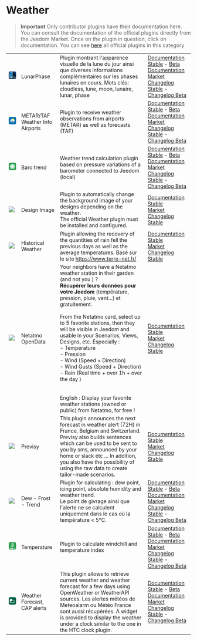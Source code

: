 
# Weather


>**Important**
>Only contributor plugins have their documentation here. You can consult the documentation of the official plugins directly from the Jeedom Market. Once on the plugin in question, click on documentation.
>You can see [here](https://market.jeedom.com/index.php?v=d&p=market&type=plugin&categorie=weather) all official plugins in this category


| | | | |
|--- | --- | --- | ---|
|<img src="LunarPhase/LunarPhase_icon.png" class="pluginLogo" width="100" />|LunarPhase|Plugin montrant l'apparence visuelle de la lune du jour ainsi que diverses informations complémentaires sur les phases lunaires en cours. Mots clés: cloudless, lune, moon, lunaire, lunar, phase|[Documentation Stable](https://eridani78.github.io/LunarPhase-Doc/docs/en_US/) - [Beta Documentation](https://eridani78.github.io/LunarPhase-Doc/docs/en_US/)<br/>[Market](https://market.jeedom.com/index.php?v=d&p=market_display&id=4604)<br/>[Changelog Stable](https://eridani78.github.io/LunarPhase-Doc/CHANGELOG) - [Changelog Beta](https://eridani78.github.io/LunarPhase-Doc/CHANGELOG_beta)|
|<img src="Metar_infos/Metar_infos_icon.png" class="pluginLogo" width="100" />|METAR/TAF Weather Info Airports|Plugin to receive weather observations from airports (METAR) as well as forecasts (TAF)|[Documentation Stable](https://jealg.github.io/documentation/plugin-metar_infos/en_US/) - [Beta Documentation](https://jealg.github.io/documentation/plugin-metar_infos/en_US/)<br/>[Market](https://market.jeedom.com/index.php?v=d&p=market_display&id=2342)<br/>[Changelog Stable](https://jealg.github.io/documentation/plugin-metar_infos/en_US/changelog) - [Changelog Beta](https://jealg.github.io/documentation/plugin-metar_infos/en_US/beta_changelog)|
|<img src="baro/baro_icon.png" class="pluginLogo" width="100" />|Baro trend|Weather trend calculation plugin based on pressure variations of a barometer connected to Jeedom (local)|[Documentation Stable](https://jealg.github.io/documentation/plugin-tendance_baro/en_US/) - [Beta Documentation](https://jealg.github.io/documentation/plugin-tendance_baro/en_US/)<br/>[Market](https://market.jeedom.com/index.php?v=d&p=market_display&id=2405)<br/>[Changelog Stable](https://jealg.github.io/documentation/plugin-tendance_baro/en_US/changelog) - [Changelog Beta](https://jealg.github.io/documentation/plugin-tendance_baro/en_US/beta_changelog)|
|<img src="designImgSwitch/designImgSwitch_icon.png" class="pluginLogo" width="100" />|Design Image|Plugin to automatically change the background image of your designs depending on the weather.<br/>The official Weather plugin must be installed and configured.|[Documentation Stable](https://mips2648.github.io/jeedom-plugins-docs/designImgSwitch/en_US/)<br/>[Market](https://market.jeedom.com/index.php?v=d&p=market_display&id=3819)<br/>[Changelog Stable](https://mips2648.github.io/jeedom-plugins-docs/designImgSwitch/en_US/changelog)|
|<img src="historiqueMeteo/historiqueMeteo_icon.png" class="pluginLogo" width="100" />|Historical Weather|Plugin allowing the recovery of the quantities of rain fell the previous days as well as the average temperatures. Basé sur le site https://www.terre-net.fr/|[Documentation Stable](https://github.com/jeedomBox/plugin_historiqueMeteo/tree/master/docs/en_US/index.md)<br/>[Market](https://market.jeedom.com/index.php?v=d&p=market_display&id=4358)<br/>[Changelog Stable](https://github.com/jeedomBox/plugin_historiqueMeteo/tree/master/docs/en_US/changelog.md)|
|<img src="netatmoPublicData/netatmoPublicData_icon.png" class="pluginLogo" width="100" />|Netatmo OpenData|Your neighbors have a Netatmo weather station in their garden (and not you ) ? <br><strong>Récupèrer leurs données pour votre Jeedom</strong> (température, pression, pluie, vent...) et gratuitement. <br><br>From the Netatmo card, select up to 5 favorite stations, then they will be visible in Jeedom and usable in your Scenarios, Views, Designs, etc.  Especially :<br>- Temperature<br>- Pression<br>- Wind (Speed + Direction)<br>- Wind Gusts (Speed + Direction)<br>- Rain (Real time + over 1h + over the day )<br><br><br>English : Display your favorite weather stations (owned or public) from Netatmo, for free !|[Documentation Stable](https://jim005.github.io/jeedom-netatmoPublicData/en_US/)<br/>[Market](https://market.jeedom.com/index.php?v=d&p=market_display&id=4008)<br/>[Changelog Stable](https://jim005.github.io/jeedom-netatmoPublicData/en_US/changelog)|
|<img src="previsy/previsy_icon.png" class="pluginLogo" width="100" />|Previsy|This plugin announces the next forecast in weather alert (72H) in France, Belgium and Switzerland. Previsy also builds sentences which can be used to be sent to you by sms, announced by your home or slack etc ... In addition, you also have the possibility of using the raw data to create tailor-made scenarios.|[Documentation Stable](https://ynats.github.io/jeedom-plugin-previsy/en_US/)<br/>[Market](https://market.jeedom.com/index.php?v=d&p=market_display&id=4016)<br/>[Changelog Stable](https://ynats.github.io/jeedom-plugin-previsy/en_US/changelog)|
|<img src="rosee/rosee_icon.png" class="pluginLogo" width="100" />|Dew - Frost - Trend|Plugin for calculating : dew point, icing point, absolute humidity and weather trend. <BR/>Le point de givrage ainsi que l'alerte ne se calculent uniquement dans le cas où la température < 5°C. <BR />|[Documentation Stable](https://jealg.github.io/documentation/plugin-rosee/en_US/) - [Beta Documentation](https://jealg.github.io/documentation/plugin-rosee/en_US/)<br/>[Market](https://market.jeedom.com/index.php?v=d&p=market_display&id=1653)<br/>[Changelog Stable](https://jealg.github.io/documentation/plugin-rosee/en_US/changelog) - [Changelog Beta](https://jealg.github.io/documentation/plugin-rosee/en_US/beta_changelog)|
|<img src="temperature/temperature_icon.png" class="pluginLogo" width="100" />|Temperature|Plugin to calculate windchill and temperature index|[Documentation Stable](https://jealg.github.io/documentation/plugin-temperature/en_US/) - [Beta Documentation](https://jealg.github.io/documentation/plugin-temperature/en_US/)<br/>[Market](https://market.jeedom.com/index.php?v=d&p=market_display&id=2778)<br/>[Changelog Stable](https://jealg.github.io/documentation/plugin-temperature/en_US/changelog) - [Changelog Beta](https://jealg.github.io/documentation/plugin-temperaturee/en_US/beta_changelog)|
|<img src="weatherForecast/weatherForecast_icon.png" class="pluginLogo" width="100" />|Weather Forecast, CAP alerts|This plugin allows to retrieve current weather and weather forecast for a few days using OpenWeather or WeatherAPI sources. Les alertes météos de Meteoalarm ou Météo France sont aussi récupérées. A widget is provided to display the weather under a clock similar to the one in the HTC clock plugin.|[Documentation Stable](https://jpty.github.io/jeedom/plugins/weatherForecast/) - [Beta Documentation](https://jpty.github.io/jeedom/plugins/weatherForecast/)<br/>[Market](https://market.jeedom.com/index.php?v=d&p=market_display&id=4549)<br/>[Changelog Stable](https://jpty.github.io/jeedom/plugins/weatherForecast/en_US/changelog.html) - [Changelog Beta](https://jpty.github.io/jeedom/plugins/weatherForecast/en_US/changelog.html)|
